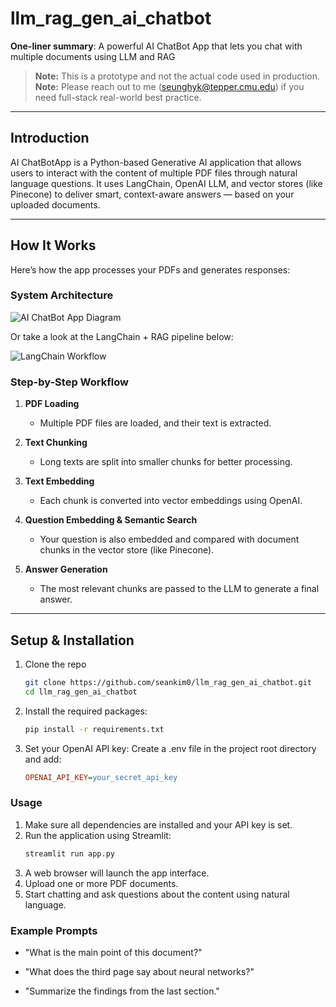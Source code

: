 # llm_rag_gen_ai_chatbot

**One-liner summary**: A powerful AI ChatBot App that lets you chat with multiple documents using LLM and RAG

> **Note:** This is a prototype and not the actual code used in production.
> **Note:** Please reach out to me (seunghyk@tepper.cmu.edu) if you need full-stack real-world best practice.

---

## Introduction

AI ChatBotApp is a Python-based Generative AI application that allows users to interact with the content of multiple PDF files through natural language questions. It uses LangChain, OpenAI LLM, and vector stores (like Pinecone) to deliver smart, context-aware answers — based on your uploaded documents.

---

## How It Works

Here’s how the app processes your PDFs and generates responses:

### System Architecture

![AI ChatBot App Diagram](./docs/PDF-LangChain.jpg)

Or take a look at the LangChain + RAG pipeline below:

![LangChain Workflow](attachment:811990aa-5094-4947-97b2-d0aac4deafcd:image.png)

### Step-by-Step Workflow

1. **PDF Loading**  
   - Multiple PDF files are loaded, and their text is extracted.

2. **Text Chunking**  
   - Long texts are split into smaller chunks for better processing.

3. **Text Embedding**  
   - Each chunk is converted into vector embeddings using OpenAI.

4. **Question Embedding & Semantic Search**  
   - Your question is also embedded and compared with document chunks in the vector store (like Pinecone).

5. **Answer Generation**  
   - The most relevant chunks are passed to the LLM to generate a final answer.

---

## Setup & Installation

1. Clone the repo
   ```bash
   git clone https://github.com/seankim0/llm_rag_gen_ai_chatbot.git
   cd llm_rag_gen_ai_chatbot

2. Install the required packages:
   ```bash
   pip install -r requirements.txt

3. Set your OpenAI API key:
   Create a .env file in the project root directory and add:
   ```ini
   OPENAI_API_KEY=your_secret_api_key


### Usage

1. Make sure all dependencies are installed and your API key is set.
2. Run the application using Streamlit:
   ```bash
   streamlit run app.py
3. A web browser will launch the app interface.
4. Upload one or more PDF documents.
5. Start chatting and ask questions about the content using natural language.


### Example Prompts

- "What is the main point of this document?"

- "What does the third page say about neural networks?"

- "Summarize the findings from the last section."

